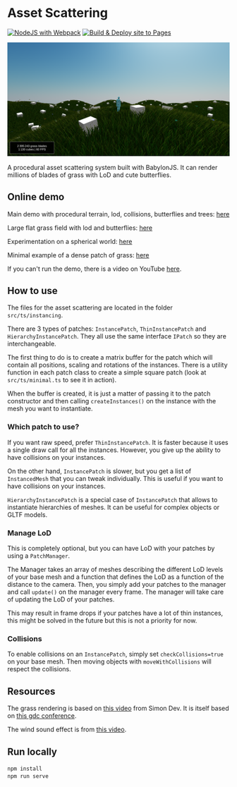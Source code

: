# Asset Scattering

[![NodeJS with Webpack](https://github.com/BarthPaleologue/babylonjs-template/actions/workflows/webpack.yml/badge.svg)](https://github.com/BarthPaleologue/babylonjs-template/actions/workflows/webpack.yml)
[![Build & Deploy site to Pages](https://github.com/BarthPaleologue/AssetScattering/actions/workflows/deploy.yml/badge.svg)](https://github.com/BarthPaleologue/AssetScattering/actions/workflows/deploy.yml)

![Screenshot](./cover.png)

A procedural asset scattering system built with BabylonJS. It can render millions of blades of grass with LoD and cute butterflies.

## Online demo

Main demo with procedural terrain, lod, collisions, butterflies and trees: [here](https://barthpaleologue.github.io/AssetScattering/)

Large flat grass field with lod and butterflies: [here](https://barthpaleologue.github.io/AssetScattering/field.html)

Experimentation on a spherical world: [here](https://barthpaleologue.github.io/AssetScattering/planet.html)

Minimal example of a dense patch of grass: [here](https://barthpaleologue.github.io/AssetScattering/minimal.html)

If you can't run the demo, there is a video on YouTube [here](https://www.youtube.com/watch?v=0I5Kd784K6A).

## How to use

The files for the asset scattering are located in the folder `src/ts/instancing`.

There are 3 types of patches: `InstancePatch`, `ThinInstancePatch` and `HierarchyInstancePatch`. They all use the same interface `IPatch` so they are interchangeable.

The first thing to do is to create a matrix buffer for the patch which will contain all positions, scaling and rotations of the instances. There is a utility function in each patch class to create a simple square patch (look at `src/ts/minimal.ts` to see it in action).

When the buffer is created, it is just a matter of passing it to the patch constructor and then calling `createInstances()` on the instance with the mesh you want to instantiate.

### Which patch to use?

If you want raw speed, prefer `ThinInstancePatch`. It is faster because it uses a single draw call for all the instances. However, you give up the ability to have collisions on your instances.

On the other hand, `InstancePatch` is slower, but you get a list of `InstancedMesh` that you can tweak individually. This is useful if you want to have collisions on your instances.

`HierarchyInstancePatch` is a special case of `InstancePatch` that allows to instantiate hierarchies of meshes. It can be useful for complex objects or GLTF models.

### Manage LoD

This is completely optional, but you can have LoD with your patches by using a `PatchManager`. 

The Manager takes an array of meshes describing the different LoD levels of your base mesh and a function that defines the LoD as a function of the distance to the camera.
Then, you simply add your patches to the manager and call `update()` on the manager every frame. The manager will take care of updating the LoD of your patches.

This may result in frame drops if your patches have a lot of thin instances, this might be solved in the future but this is not a priority for now.

### Collisions

To enable collisions on an `InstancePatch`, simply set `checkCollisions=true` on your base mesh. Then moving objects with `moveWithCollisions` will respect the collisions.

## Resources

The grass rendering is based on [this video](https://www.youtube.com/watch?v=bp7REZBV4P4) from Simon Dev. It is itself based on [this gdc conference](https://www.youtube.com/watch?v=Ibe1JBF5i5Y).

The wind sound effect is from [this video](https://www.youtube.com/watch?v=a3aFMAalCpk).

## Run locally

```bash
npm install
npm run serve
```
